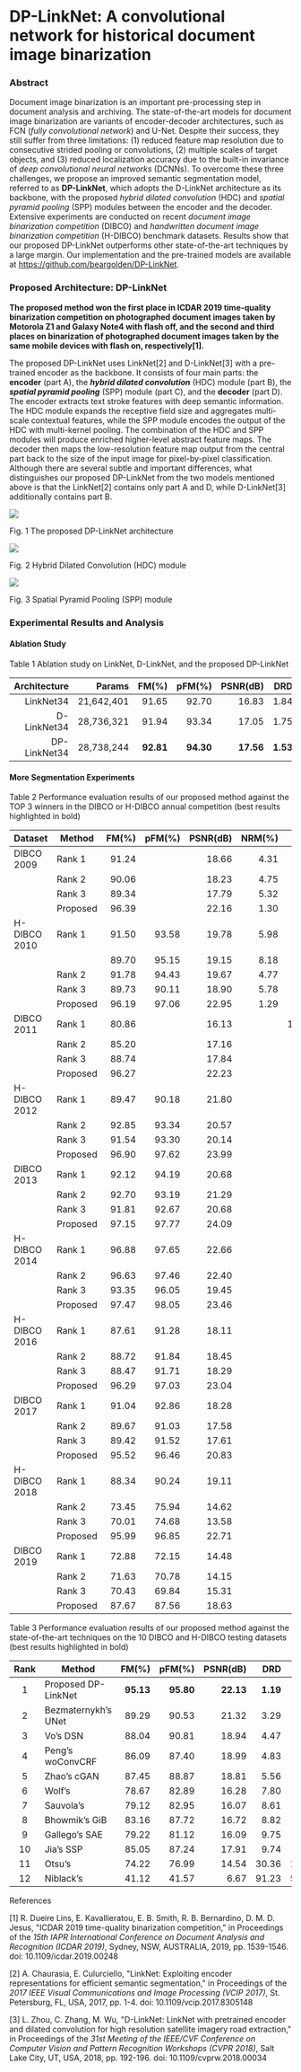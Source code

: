 # DP-LinkNet: A convolutional network for historical document image binarization

### Abstract

Document image binarization is an important pre-processing step in document analysis and archiving. The state-of-the-art models for document image binarization are variants of encoder-decoder architectures, such as FCN (*fully convolutional network*) and U-Net. Despite their success, they still suffer from three limitations: (1) reduced feature map resolution due to consecutive strided pooling or convolutions, (2) multiple scales of target objects, and (3) reduced localization accuracy due to the built-in invariance of *deep convolutional neural networks* (DCNNs). To overcome these three challenges, we propose an improved semantic segmentation model, referred to as **DP-LinkNet**, which adopts the D-LinkNet architecture as its backbone, with the proposed *hybrid dilated convolution* (HDC) and *spatial pyramid pooling* (SPP) modules between the encoder and the decoder. Extensive experiments are conducted on recent *document image binarization competition* (DIBCO) and *handwritten document image binarization competition* (H-DIBCO) benchmark datasets. Results show that our proposed DP-LinkNet outperforms other state-of-the-art techniques by a large margin. Our implementation and the pre-trained models are available at https://github.com/beargolden/DP-LinkNet.

### Proposed Architecture: DP-LinkNet

**The proposed method won the first place in ICDAR 2019 time-quality binarization competition on photographed document images taken by Motorola Z1 and Galaxy Note4 with flash off, and the second and third places on binarization of photographed document images taken by the same mobile devices with flash on, respectively[1].**

The proposed DP-LinkNet uses LinkNet[2] and D-LinkNet[3] with a pre-trained encoder as the backbone. It consists of four main parts: the **encoder** (part A), the ***hybrid dilated convolution*** (HDC) module (part B), the ***spatial pyramid pooling*** (SPP) module (part C), and the **decoder** (part D). The encoder extracts text stroke features with deep semantic information. The HDC module expands the receptive field size and aggregates multi-scale contextual features, while the SPP module encodes the output of the HDC with multi-kernel pooling. The combination of the HDC and SPP modules will produce enriched higher-level abstract feature maps. The decoder then maps the low-resolution feature map output from the central part back to the size of the input image for pixel-by-pixel classification. Although there are several subtle and important differences, what distinguishes our proposed DP-LinkNet from the two models mentioned above is that the LinkNet[2] contains only part A and D, while D-LinkNet[3] additionally contains part B.

![](E:\论文发表\论文投稿\2021年度\DP-LinkNet-KSII-TIIS\images\DP-LinkNet-architecture.png)

Fig. 1  The proposed DP-LinkNet architecture

![](E:\论文发表\论文投稿\2021年度\DP-LinkNet-KSII-TIIS\images\HDC-module.png)

Fig. 2  Hybrid Dilated Convolution (HDC) module

![](E:\论文发表\论文投稿\2021年度\DP-LinkNet-KSII-TIIS\images\SPP-module.png)

Fig. 3  Spatial Pyramid Pooling (SPP) module

### Experimental Results and Analysis

#### Ablation Study

Table 1  Ablation study on LinkNet, D-LinkNet, and the proposed DP-LinkNet

| **Architecture** | **Params** | **FM(%)** | **pFM(%)** | **PSNR(dB)** |  **DRD** | **MPM(‰)** |
| ---------------: | ---------: | --------: | ---------: | -----------: | -------: | ---------: |
|        LinkNet34 | 21,642,401 |     91.65 |      92.70 |        16.83 |     1.84 |       0.52 |
|      D-LinkNet34 | 28,736,321 |     91.94 |      93.34 |        17.05 |     1.75 |       0.44 |
|     DP-LinkNet34 | 28,738,244 | **92.81** |  **94.30** |    **17.56** | **1.53** |   **0.34** |

#### More Segmentation Experiments

Table 2  Performance evaluation results of our proposed method against the TOP 3 winners in the DIBCO or H-DIBCO annual competition (best results highlighted in bold)

| Dataset      | Method   | FM(%) | pFM(%) | PSNR(dB) | NRM(%) |    DRD | MPM(‰) |
| ------------ | -------- | ----: | -----: | -------: | -----: | -----: | -----: |
| DIBCO 2009   | Rank 1   | 91.24 |        |    18.66 |   4.31 |        |   0.55 |
|              | Rank 2   | 90.06 |        |    18.23 |   4.75 |        |   0.89 |
|              | Rank 3   | 89.34 |        |    17.79 |   5.32 |        |   1.90 |
|              | Proposed | 96.39 |        |    22.16 |   1.30 |        |   0.10 |
| H-DIBCO 2010 | Rank 1   | 91.50 |  93.58 |    19.78 |   5.98 |        |   0.49 |
|              |          | 89.70 |  95.15 |    19.15 |   8.18 |        |   0.29 |
|              | Rank 2   | 91.78 |  94.43 |    19.67 |   4.77 |        |   1.33 |
|              | Rank 3   | 89.73 |  90.11 |    18.90 |   5.78 |        |   0.41 |
|              | Proposed | 96.19 |  97.06 |    22.95 |   1.29 |        |   0.10 |
| DIBCO 2011   | Rank 1   | 80.86 |        |    16.13 |        | 104.48 |  64.43 |
|              | Rank 2   | 85.20 |        |    17.16 |        |  15.66 |   9.07 |
|              | Rank 3   | 88.74 |        |    17.84 |        |   5.36 |   8.68 |
|              | Proposed | 96.27 |        |    22.23 |        |   1.01 |   0.11 |
| H-DIBCO 2012 | Rank 1   | 89.47 |  90.18 |    21.80 |        |   3.44 |        |
|              | Rank 2   | 92.85 |  93.34 |    20.57 |        |   2.66 |        |
|              | Rank 3   | 91.54 |  93.30 |    20.14 |        |   3.05 |        |
|              | Proposed | 96.90 |  97.62 |    23.99 |        |   0.84 |        |
| DIBCO 2013   | Rank 1   | 92.12 |  94.19 |    20.68 |        |   3.10 |        |
|              | Rank 2   | 92.70 |  93.19 |    21.29 |        |   3.18 |        |
|              | Rank 3   | 91.81 |  92.67 |    20.68 |        |   4.02 |        |
|              | Proposed | 97.15 |  97.77 |    24.09 |        |   0.78 |        |
| H-DIBCO 2014 | Rank 1   | 96.88 |  97.65 |    22.66 |        |   0.90 |        |
|              | Rank 2   | 96.63 |  97.46 |    22.40 |        |   1.00 |        |
|              | Rank 3   | 93.35 |  96.05 |    19.45 |        |   2.19 |        |
|              | Proposed | 97.47 |  98.05 |    23.46 |        |   0.66 |        |
| H-DIBCO 2016 | Rank 1   | 87.61 |  91.28 |    18.11 |        |   5.21 |        |
|              | Rank 2   | 88.72 |  91.84 |    18.45 |        |   3.86 |        |
|              | Rank 3   | 88.47 |  91.71 |    18.29 |        |   3.93 |        |
|              | Proposed | 96.29 |  97.03 |    23.04 |        |   1.05 |        |
| DIBCO 2017   | Rank 1   | 91.04 |  92.86 |    18.28 |        |   3.40 |        |
|              | Rank 2   | 89.67 |  91.03 |    17.58 |        |   4.35 |        |
|              | Rank 3   | 89.42 |  91.52 |    17.61 |        |   3.56 |        |
|              | Proposed | 95.52 |  96.46 |    20.83 |        |   1.31 |        |
| H-DIBCO 2018 | Rank 1   | 88.34 |  90.24 |    19.11 |        |   4.92 |        |
|              | Rank 2   | 73.45 |  75.94 |    14.62 |        |  26.24 |        |
|              | Rank 3   | 70.01 |  74.68 |    13.58 |        |  17.45 |        |
|              | Proposed | 95.99 |  96.85 |    22.71 |        |   1.09 |        |
| DIBCO 2019   | Rank 1   | 72.88 |  72.15 |    14.48 |        |  16.24 |        |
|              | Rank 2   | 71.63 |  70.78 |    14.15 |        |  16.71 |        |
|              | Rank 3   | 70.43 |  69.84 |    15.31 |        |   8.05 |        |
|              | Proposed | 87.67 |  87.56 |    18.63 |        |   2.38 |        |

Table 3  Performance evaluation results of our proposed method against the state-of-the-art techniques on the 10 DIBCO and H-DIBCO testing datasets (best results highlighted in bold)

| **Rank** | **Method**          | **FM(%)** | **pFM(%)** | **PSNR(dB)** |  **DRD** | **Score** |
| :------: | ------------------- | --------: | ---------: | -----------: | -------: | --------: |
|    1     | Proposed DP-LinkNet | **95.13** |  **95.80** |    **22.13** | **1.19** |  **1109** |
|    2     | Bezmaternykh’s UNet |     89.29 |      90.53 |        21.32 |     3.29 |      2341 |
|    3     | Vo’s DSN            |     88.04 |      90.81 |        18.94 |     4.47 |      2946 |
|    4     | Peng’s woConvCRF    |     86.09 |      87.40 |        18.99 |     4.83 |      3216 |
|    5     | Zhao’s cGAN         |     87.45 |      88.87 |        18.81 |     5.56 |      3531 |
|    6     | Wolf’s              |     78.67 |      82.89 |        16.28 |     7.80 |      4851 |
|    7     | Sauvola’s           |     79.12 |      82.95 |        16.07 |     8.61 |      5281 |
|    8     | Bhowmik’s GiB       |     83.16 |      87.72 |        16.72 |     8.82 |      5316 |
|    9     | Gallego’s SAE       |     79.22 |      81.12 |        16.09 |     9.75 |      5910 |
|    10    | Jia’s SSP           |     85.05 |      87.24 |        17.91 |     9.74 |      6219 |
|    11    | Otsu’s              |     74.22 |      76.99 |        14.54 |    30.36 |     17116 |
|    12    | Niblack’s           |     41.12 |      41.57 |         6.67 |    91.23 |     50335 |

References

[1] R. Dueire Lins, E. Kavallieratou, E. B. Smith, R. B. Bernardino, D. M. D. Jesus, "ICDAR 2019 time-quality binarization competition," in Proceedings of the *15th IAPR International Conference on Document Analysis and Recognition (ICDAR 2019)*, Sydney, NSW, AUSTRALIA, 2019, pp. 1539-1546. doi: 10.1109/icdar.2019.00248

[2] A. Chaurasia, E. Culurciello, "LinkNet: Exploiting encoder representations for efficient semantic segmentation," in Proceedings of the *2017 IEEE Visual Communications and Image Processing (VCIP 2017)*, St. Petersburg, FL, USA, 2017, pp. 1-4. doi: 10.1109/vcip.2017.8305148

[3] L. Zhou, C. Zhang, M. Wu, "D-LinkNet: LinkNet with pretrained encoder and dilated convolution for high resolution satellite imagery road extraction," in Proceedings of the *31st Meeting of the IEEE/CVF Conference on Computer Vision and Pattern Recognition Workshops (CVPR 2018)*, Salt Lake City, UT, USA, 2018, pp. 192-196. doi: 10.1109/cvprw.2018.00034
